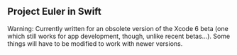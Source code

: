 Project Euler in Swift
---
Warning: Currently written for an obsolete version of the Xcode 6 beta (one which still works for app development, though, unlike recent betas...). Some things will have to be modified to work with newer versions.